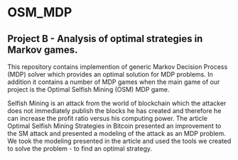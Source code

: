# OSM_MDP
## Project B - Analysis of optimal strategies in Markov games.

This repository contains implemention of generic Markov Decision Process (MDP) solver which provides an optimal solution for MDP problems.
In addition it contains a number of MDP games when the main game of our project is the Optimal Selfish Mining (OSM) MDP game.

Selfish Mining is an attack from the world of blockchain which the attacker does not immediately publish the blocks he has created and therefore he can increase the profit ratio versus his computing power.
The article Optimal Selfish Mining Strategies in Bitcoin presented an improvement to the SM attack and presented a modeling of the attack as an MDP problem.
We took the modeling presented in the article and used the tools we created to solve the problem - to find an optimal strategy.




